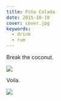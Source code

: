 ```yaml
---
title: Piña Colada
date: 2015-10-10
cover: cover.jpg
keywords:
  - drink
  - rum
---
```


Break the coconut.

![](coconut-after.jpg)

Voila.

![](coconut-before.jpg)
